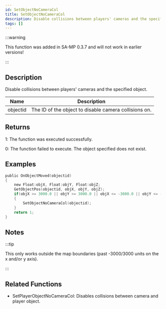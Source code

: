 ```yaml
---
id: SetObjectNoCameraCol
title: SetObjectNoCameraCol
description: Disable collisions between players' cameras and the specified object.
tags: []
---
```


:::warning

This function was added in SA-MP 0.3.7 and will not work in earlier versions!

:::

## Description

Disable collisions between players' cameras and the specified object.


| Name | Description |
|------|-------------|
|objectid | The ID of the object to disable camera collisions on.|


## Returns

 1: The function was executed successfully. 

 0: The function failed to execute. The object specified does not exist.


## Examples


```c
public OnObjectMoved(objectid)
{
    new Float:objX, Float:objY, Float:objZ;
    GetObjectPos(objectid, objX, objY, objZ);
    if(objX >= 3000.0 || objY >= 3000.0 || objX <= -3000.0 || objY <= -3000.0)
    {
        SetObjectNoCameraCol(objectid);
    }
    return 1;
}
```


## Notes

:::tip

This only works outside the map boundaries (past -3000/3000 units on the x and/or y axis).

:::


## Related Functions


-  SetPlayerObjectNoCameraCol: Disables collisions between camera and player object.
